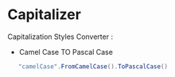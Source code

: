 # Capitalizer

Capitalization Styles Converter :

 * Camel Case TO Pascal Case
 
 ```c#
	"camelCase".FromCamelCase().ToPascalCase()
```
